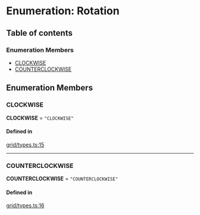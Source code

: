 # Enumeration: Rotation

## Table of contents

### Enumeration Members

- [CLOCKWISE](Rotation.md#CLOCKWISE)
- [COUNTERCLOCKWISE](Rotation.md#COUNTERCLOCKWISE)

## Enumeration Members

### <a id="CLOCKWISE" name="CLOCKWISE"></a> CLOCKWISE

 **CLOCKWISE** = ``"CLOCKWISE"``

#### Defined in

[grid/types.ts:15](https://github.com/flauwekeul/honeycomb/blob/a51ed9c/src/grid/types.ts#L15)

___

### <a id="COUNTERCLOCKWISE" name="COUNTERCLOCKWISE"></a> COUNTERCLOCKWISE

 **COUNTERCLOCKWISE** = ``"COUNTERCLOCKWISE"``

#### Defined in

[grid/types.ts:16](https://github.com/flauwekeul/honeycomb/blob/a51ed9c/src/grid/types.ts#L16)
